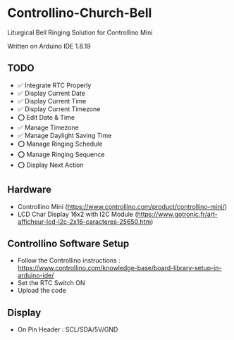 # Controllino-Church-Bell
Liturgical Bell Ringing Solution for Controllino Mini

Written on Arduino IDE 1.8.19

## TODO

- ✅ Integrate RTC Properly 
- ✅ Display Current Date
- ✅ Display Current Time
- ✅ Display Current Timezone
- ⭕️ Edit Date & Time
- ✅ Manage Timezone
- ✅ Manage Daylight Saving Time
- ⭕️ Manage Ringing Schedule
- ⭕️ Manage Ringing Sequence
- ⭕️ Display Next Action

## Hardware

- Controllino Mini (https://www.controllino.com/product/controllino-mini/)
- LCD Char Display 16x2 with I2C Module (https://www.gotronic.fr/art-afficheur-lcd-i2c-2x16-caracteres-25650.htm)

## Controllino Software Setup

- Follow the Controllino instructions : https://www.controllino.com/knowledge-base/board-library-setup-in-arduino-ide/
- Set the RTC Switch ON
- Upload the code

## Display

- On Pin Header : SCL/SDA/5V/GND
